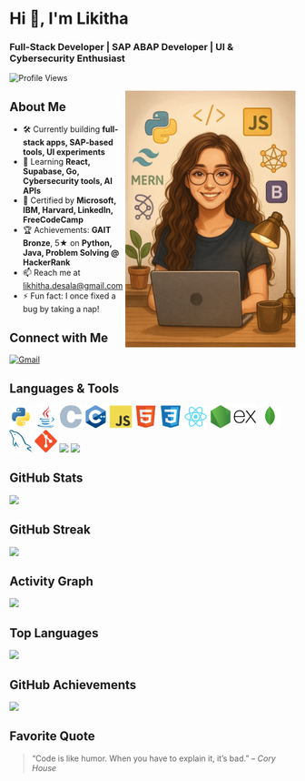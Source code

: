 <h1>Hi 👋, I'm Likitha</h1>
<h3>Full-Stack Developer | SAP ABAP Developer | UI & Cybersecurity Enthusiast</h3>

<p><img src="https://komarev.com/ghpvc/?username=lily4412&label=Profile%20views&color=0e75b6&style=flat" alt="Profile Views" /></p>

<img src="Me.png" alt="Girl Developer" width="300" align="right" />

<h2> About Me</h2>
<ul>
  <li>🛠️ Currently building <strong>full-stack apps, SAP-based tools, UI experiments</strong></li>
  <li>🌱 Learning <strong>React, Supabase, Go, Cybersecurity tools, AI APIs</strong></li>
  <li>📜 Certified by <strong>Microsoft, IBM, Harvard, LinkedIn, FreeCodeCamp</strong></li>
  <li>🏆 Achievements: <strong>GAIT Bronze</strong>, 5★ on <strong>Python, Java, Problem Solving @ HackerRank</strong></li>
  <li>📫 Reach me at <a href="mailto:likhitha.desala@gmail.com">likhitha.desala@gmail.com</a></li>
  <li>⚡ Fun fact: I once fixed a bug by taking a nap!</li>
</ul>

<h2> Connect with Me</h2>
<p>
  <a href="mailto:likhitha.desala@gmail.com">
    <img src="https://img.icons8.com/color/48/gmail--v1.png" alt="Gmail" width="30" />
  </a>
</p>

<h2> Languages & Tools</h2>
<p>
  <img src="https://raw.githubusercontent.com/devicons/devicon/master/icons/python/python-original.svg" width="40" />
  <img src="https://raw.githubusercontent.com/devicons/devicon/master/icons/java/java-original.svg" width="40" />
  <img src="https://raw.githubusercontent.com/devicons/devicon/master/icons/c/c-original.svg" width="40" />
  <img src="https://raw.githubusercontent.com/devicons/devicon/master/icons/cplusplus/cplusplus-original.svg" width="40" />
  <img src="https://raw.githubusercontent.com/devicons/devicon/master/icons/javascript/javascript-original.svg" width="40" />
  <img src="https://raw.githubusercontent.com/devicons/devicon/master/icons/html5/html5-original.svg" width="40" />
  <img src="https://raw.githubusercontent.com/devicons/devicon/master/icons/css3/css3-original.svg" width="40" />
  <img src="https://raw.githubusercontent.com/devicons/devicon/master/icons/react/react-original.svg" width="40" />
  <img src="https://raw.githubusercontent.com/devicons/devicon/master/icons/nodejs/nodejs-original.svg" width="40" />
  <img src="https://raw.githubusercontent.com/devicons/devicon/master/icons/express/express-original.svg" width="40" />
  <img src="https://raw.githubusercontent.com/devicons/devicon/master/icons/mongodb/mongodb-original.svg" width="40" />
  <img src="https://raw.githubusercontent.com/devicons/devicon/master/icons/mysql/mysql-original.svg" width="40" />
  <img src="https://raw.githubusercontent.com/devicons/devicon/master/icons/git/git-original.svg" width="40" />
  <img src="https://cdn.jsdelivr.net/gh/devicons/devicon/icons/github/github-original.svg" width="40" />
  <img src="https://cdn.jsdelivr.net/gh/devicons/devicon/icons/vscode/vscode-original.svg" width="40" />
</p>

<h2> GitHub Stats</h2>
<p>
  <img src="https://github-readme-stats.vercel.app/api?username=lily4412&show_icons=true&theme=radical" />
</p>

<h2> GitHub Streak</h2>
<p>
  <img src="https://github-readme-streak-stats.herokuapp.com/?user=lily4412&theme=radical" />
</p>

<h2> Activity Graph</h2>
<p>
  <img src="https://github-readme-activity-graph.vercel.app/graph?username=lily4412&theme=tokyo-night" />
</p>

<h2> Top Languages</h2>
<p>
  <img src="https://github-readme-stats.vercel.app/api/top-langs?username=lily4412&layout=compact&theme=radical" />
</p>

<h2> GitHub Achievements</h2>
<p>
  <img src="https://github-profile-trophy.vercel.app/?username=lily4412&theme=dracula&no-frame=true&margin-w=10" />
</p>

<h2> Favorite Quote</h2>
<blockquote>
  “Code is like humor. When you have to explain it, it’s bad.” – <em>Cory House</em>
</blockquote>
